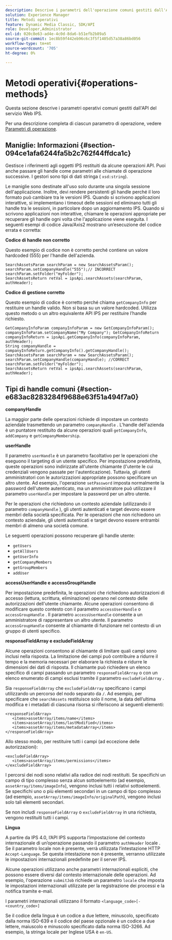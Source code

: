 ```yaml
---
description: Descrive i parametri dell'operazione comuni gestiti dall'API del servizio Web IPS.
solution: Experience Manager
title: Metodi operativi
feature: Dynamic Media Classic, SDK/API
role: Developer,Administrator
exl-id: 020c8e63-ad4e-4c0d-8da6-b51efb2b89a5
source-git-commit: 1ec8b59f442eb96c6c3f5f1405d57a38a86bd056
workflow-type: tm+mt
source-wordcount: '705'
ht-degree: 0%

---
```


# Metodi operativi{#operations-methods}

Questa sezione descrive i parametri operativi comuni gestiti dall&#39;API del servizio Web IPS.

Per una descrizione completa di ciascun parametro di operazione, vedere [Parametri di operazione](/help/aem-ips-api/operations/c-operations-intro/c-methods/c-methods.md).

## Maniglie: Informazioni {#section-094ce1afa6244fa5b2c762f44ffdca1c}

Gestisce i riferimenti agli oggetti IPS restituiti da alcune operazioni API. Puoi anche passare gli handle come parametri alle chiamate di operazione successive. I gestori sono tipi di dati stringa ( `xsd:string`).

Le maniglie sono destinate all&#39;uso solo durante una singola sessione dell&#39;applicazione. Inoltre, devi rendere persistenti gli handle perché il loro formato può cambiare tra le versioni IPS. Quando si scrivono applicazioni interattive, si implementano i timeout delle sessioni ed eliminano tutti gli handle tra le sessioni, in particolare dopo un aggiornamento IPS. Quando si scrivono applicazioni non interattive, chiamare le operazioni appropriate per recuperare gli handle ogni volta che l&#39;applicazione viene eseguita. I seguenti esempi di codice Java/Axis2 mostrano un’esecuzione del codice errata e corretta:

**Codice di handle non corretto**

Questo esempio di codice non è corretto perché contiene un valore hardcoded (555) per l&#39;handle dell&#39;azienda.

```
SearchAssetsParam searchParam = new SearchAssetsParam(); searchParam.setCompanyHandle("555");// INCORRECT 
searchParam.setFolder("myFolder"); 
SearchAssetsReturn retVal = ipsApi.searchAssets(searchParam, authHeader);
```

**Codice di gestione corretto**

Questo esempio di codice è corretto perché chiama `getCompanyInfo` per restituire un handle valido. Non si basa su un valore hardcoded. Utilizza questo metodo o un altro equivalente API IPS per restituire l’handle richiesto.

```
GetCompanyInfoParam companyInfoParam = new GetCompanyInfoParam(); 
companyInfoParam.setCompanyName("My Company"); GetCompanyInfoReturn companyInfoReturn = ipsApi.getCompanyInfo(companyInfoParam, authHeader); 
String companyHandle = companyInfoReturn.getCompanyInfo().getCompanyHandle(); 
SearchAssetsParam searchParam = new SearchAssetsParam(); searchParam.setCompanyHandle(companyHandle); //CORRECT 
searchParam.setFolder("myFolder"); 
SearchAssetsReturn retVal = ipsApi.searchAssets(searchParam, authHeader);
```

## Tipi di handle comuni {#section-e683ac8283284f9688e63f51a494f7a0}

**companyHandle**

La maggior parte delle operazioni richiede di impostare un contesto aziendale trasmettendo un parametro `companyHandle` . L&#39;handle dell&#39;azienda è un puntatore restituito da alcune operazioni quali `getCompanyInfo`, `addCompany` e `getCompanyMembership`.

**userHandle**

Il parametro `userHandle` è un parametro facoltativo per le operazioni che eseguono il targeting di un utente specifico. Per impostazione predefinita, queste operazioni sono indirizzate all&#39;utente chiamante (l&#39;utente le cui credenziali vengono passate per l&#39;autenticazione). Tuttavia, gli utenti amministratori con le autorizzazioni appropriate possono specificare un altro utente. Ad esempio, l&#39;operazione `setPassword` imposta normalmente la password dell&#39;utente autenticato, ma un amministratore può utilizzare il parametro `userHandle` per impostare la password per un altro utente.

Per le operazioni che richiedono un contesto aziendale (utilizzando il parametro `companyHandle` ), gli utenti autenticati e target devono essere membri della società specificata. Per le operazioni che non richiedono un contesto aziendale, gli utenti autenticati e target devono essere entrambi membri di almeno una società comune.

Le seguenti operazioni possono recuperare gli handle utente:

* `getUsers`
* `getAllUsers`
* `getUserInfo`
* `getCompanyMembers`
* `getGroupMembers`
* `addUser`

**accessUserHandle e accessGroupHandle**

Per impostazione predefinita, le operazioni che richiedono autorizzazioni di accesso (lettura, scrittura, eliminazione) operano nel contesto delle autorizzazioni dell&#39;utente chiamante. Alcune operazioni consentono di modificare questo contesto con il parametro `accessUserHandle` o `accessGroupHandle` . Il parametro `accessUserHandle` consente a un amministratore di rappresentare un altro utente. Il parametro `accessGroupHandle` consente al chiamante di funzionare nel contesto di un gruppo di utenti specifico.

**responseFieldArray e excludeFieldArray**

Alcune operazioni consentono al chiamante di limitare quali campi sono inclusi nella risposta. La limitazione dei campi può contribuire a ridurre il tempo e la memoria necessari per elaborare la richiesta e ridurre le dimensioni dei dati di risposta. Il chiamante può richiedere un elenco specifico di campi passando un parametro `responseFieldArray` o con un elenco enumerato di campi esclusi tramite il parametro `excludeFieldArray` .

Sia `responseFieldArray` che `excludeFieldArray` specificano i campi utilizzando un percorso del nodo separato da `/`. Ad esempio, per specificare che `searchAssets` restituisce solo il nome, la data dell’ultima modifica e i metadati di ciascuna risorsa si riferiscono ai seguenti elementi:

```
<responseFieldArray> 
   <items>assetArray/items/name</items> 
   <items>assetArray/items/lastModified</items> 
   <items>assetArray/items/metadataArray</items> 
</responseFieldArray>
```

Allo stesso modo, per restituire tutti i campi (ad eccezione delle autorizzazioni):

```
<excludeFieldArray> 
   <items>assetArray/items/permissions</items> 
</excludeFieldArray>
```

I percorsi dei nodi sono relativi alla radice dei nodi restituiti. Se specifichi un campo di tipo complesso senza alcun sottoelemento (ad esempio, `assetArray/items/imageInfo`), vengono inclusi tutti i relativi sottoelementi. Se specifichi uno o più elementi secondari in un campo di tipo complesso (ad esempio, `assetArray/items/imageInfo/originalPath`), vengono inclusi solo tali elementi secondari.

Se non includi `responseFieldArray` o `excludeFieldArray` in una richiesta, vengono restituiti tutti i campi.

**Lingua**

A partire da IPS 4.0, l’API IPS supporta l’impostazione del contesto internazionale di un’operazione passando il parametro `authHeader` locale . Se il parametro locale non è presente, verrà utilizzata l’intestazione HTTP `Accept-Language`. Se questa intestazione non è presente, verranno utilizzate le impostazioni internazionali predefinite per il server IPS.

Alcune operazioni utilizzano anche parametri internazionali espliciti, che possono essere diversi dal contesto internazionale delle operazioni. Ad esempio, l&#39;operazione `submitJob` richiede un parametro `locale` che imposta le impostazioni internazionali utilizzate per la registrazione dei processi e la notifica tramite e-mail.

I parametri internazionali utilizzano il formato `<language_code>[-<country_code>]`

Se il codice della lingua è un codice a due lettere, minuscolo, specificato dalla norma ISO-639 e il codice del paese opzionale è un codice a due lettere, maiuscolo e minuscolo specificato dalla norma ISO-3266. Ad esempio, la stringa locale per Inglese USA è `en-US`.
